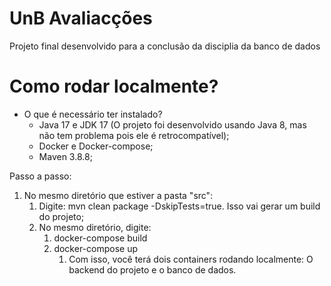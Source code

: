 # UnB Avaliacções
Projeto final desenvolvido para a conclusão da disciplia da banco de dados

# Como rodar localmente?

- O que é necessário ter instalado?
  - Java 17 e JDK 17 (O projeto foi desenvolvido usando Java 8, mas não tem problema pois ele é retrocompatível);
  - Docker e Docker-compose;
  - Maven 3.8.8;

Passo a passo:
1. No mesmo diretório que estiver a pasta "src":
   1. Digite: mvn clean package -DskipTests=true. Isso vai gerar um build do projeto;
   2. No mesmo diretório, digite:
      1. docker-compose build
      2. docker-compose up
         1. Com isso, você terá dois containers rodando localmente: O backend do projeto e o banco de dados.